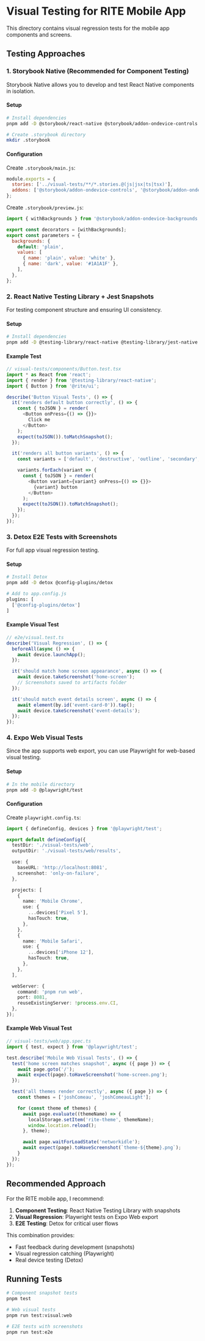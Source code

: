 # Visual Testing for RITE Mobile App

This directory contains visual regression tests for the mobile app components and screens.

## Testing Approaches

### 1. Storybook Native (Recommended for Component Testing)

Storybook Native allows you to develop and test React Native components in isolation.

#### Setup

```bash
# Install dependencies
pnpm add -D @storybook/react-native @storybook/addon-ondevice-controls @storybook/addon-ondevice-actions

# Create .storybook directory
mkdir .storybook
```

#### Configuration

Create `.storybook/main.js`:

```javascript
module.exports = {
  stories: ['../visual-tests/**/*.stories.@(js|jsx|ts|tsx)'],
  addons: ['@storybook/addon-ondevice-controls', '@storybook/addon-ondevice-actions'],
};
```

Create `.storybook/preview.js`:

```javascript
import { withBackgrounds } from '@storybook/addon-ondevice-backgrounds';

export const decorators = [withBackgrounds];
export const parameters = {
  backgrounds: {
    default: 'plain',
    values: [
      { name: 'plain', value: 'white' },
      { name: 'dark', value: '#1A1A1F' },
    ],
  },
};
```

### 2. React Native Testing Library + Jest Snapshots

For testing component structure and ensuring UI consistency.

#### Setup

```bash
# Install dependencies
pnpm add -D @testing-library/react-native @testing-library/jest-native jest-expo
```

#### Example Test

```typescript
// visual-tests/components/Button.test.tsx
import * as React from 'react';
import { render } from '@testing-library/react-native';
import { Button } from '@rite/ui';

describe('Button Visual Tests', () => {
  it('renders default button correctly', () => {
    const { toJSON } = render(
      <Button onPress={() => {}}>
        Click me
      </Button>
    );
    expect(toJSON()).toMatchSnapshot();
  });

  it('renders all button variants', () => {
    const variants = ['default', 'destructive', 'outline', 'secondary', 'ghost'] as const;

    variants.forEach(variant => {
      const { toJSON } = render(
        <Button variant={variant} onPress={() => {}}>
          {variant} button
        </Button>
      );
      expect(toJSON()).toMatchSnapshot();
    });
  });
});
```

### 3. Detox E2E Tests with Screenshots

For full app visual regression testing.

#### Setup

```bash
# Install Detox
pnpm add -D detox @config-plugins/detox

# Add to app.config.js
plugins: [
  ['@config-plugins/detox']
]
```

#### Example Visual Test

```typescript
// e2e/visual.test.ts
describe('Visual Regression', () => {
  beforeAll(async () => {
    await device.launchApp();
  });

  it('should match home screen appearance', async () => {
    await device.takeScreenshot('home-screen');
    // Screenshots saved to artifacts folder
  });

  it('should match event details screen', async () => {
    await element(by.id('event-card-0')).tap();
    await device.takeScreenshot('event-details');
  });
});
```

### 4. Expo Web Visual Tests

Since the app supports web export, you can use Playwright for web-based visual testing.

#### Setup

```bash
# In the mobile directory
pnpm add -D @playwright/test
```

#### Configuration

Create `playwright.config.ts`:

```typescript
import { defineConfig, devices } from '@playwright/test';

export default defineConfig({
  testDir: './visual-tests/web',
  outputDir: './visual-tests/web/results',

  use: {
    baseURL: 'http://localhost:8081',
    screenshot: 'only-on-failure',
  },

  projects: [
    {
      name: 'Mobile Chrome',
      use: {
        ...devices['Pixel 5'],
        hasTouch: true,
      },
    },
    {
      name: 'Mobile Safari',
      use: {
        ...devices['iPhone 12'],
        hasTouch: true,
      },
    },
  ],

  webServer: {
    command: 'pnpm run web',
    port: 8081,
    reuseExistingServer: !process.env.CI,
  },
});
```

#### Example Web Visual Test

```typescript
// visual-tests/web/app.spec.ts
import { test, expect } from '@playwright/test';

test.describe('Mobile Web Visual Tests', () => {
  test('home screen matches snapshot', async ({ page }) => {
    await page.goto('/');
    await expect(page).toHaveScreenshot('home-screen.png');
  });

  test('all themes render correctly', async ({ page }) => {
    const themes = ['joshComeau', 'joshComeauLight'];

    for (const theme of themes) {
      await page.evaluate((themeName) => {
        localStorage.setItem('rite-theme', themeName);
        window.location.reload();
      }, theme);

      await page.waitForLoadState('networkidle');
      await expect(page).toHaveScreenshot(`theme-${theme}.png`);
    }
  });
});
```

## Recommended Approach

For the RITE mobile app, I recommend:

1. **Component Testing**: React Native Testing Library with snapshots
2. **Visual Regression**: Playwright tests on Expo Web export
3. **E2E Testing**: Detox for critical user flows

This combination provides:

- Fast feedback during development (snapshots)
- Visual regression catching (Playwright)
- Real device testing (Detox)

## Running Tests

```bash
# Component snapshot tests
pnpm test

# Web visual tests
pnpm run test:visual:web

# E2E tests with screenshots
pnpm run test:e2e
```
